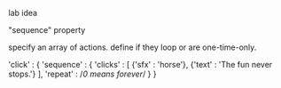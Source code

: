 lab idea

"sequence" property

specify an array of actions. define if they loop or are one-time-only.

'click'	: {
	'sequence'	: {
		'clicks'	:	[
			{'sfx'	: 'horse'},
			{'text'	: 'The fun never stops.'}
		],
		'repeat'	: <integer> /*0 means forever*/
	}
}
